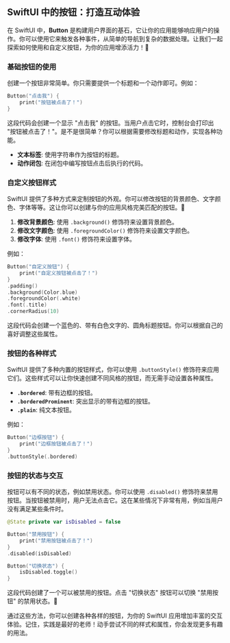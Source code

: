 ﻿## SwiftUI 中的按钮：打造互动体验

在 SwiftUI 中，**Button** 是构建用户界面的基石，它让你的应用能够响应用户的操作。你可以使用它来触发各种事件，从简单的导航到复杂的数据处理。让我们一起探索如何使用和自定义按钮，为你的应用增添活力！🚀

### 基础按钮的使用

创建一个按钮非常简单。你只需要提供一个标题和一个动作即可。例如：

```swift
Button("点击我") {
    print("按钮被点击了！")
}
```

这段代码会创建一个显示 "点击我" 的按钮。当用户点击它时，控制台会打印出 "按钮被点击了！"。是不是很简单？你可以根据需要修改标题和动作，实现各种功能。

*   **文本标签**: 使用字符串作为按钮的标题。
*   **动作闭包**: 在闭包中编写按钮点击后执行的代码。

### 自定义按钮样式

SwiftUI 提供了多种方式来定制按钮的外观。你可以修改按钮的背景颜色、文字颜色、字体等等。这让你可以创建与你的应用风格完美匹配的按钮。🎨

1.  **修改背景颜色**: 使用 `.background()` 修饰符来设置背景颜色。
2.  **修改文字颜色**: 使用 `.foregroundColor()` 修饰符来设置文字颜色。
3.  **修改字体**: 使用 `.font()` 修饰符来设置字体。

例如：

```swift
Button("自定义按钮") {
    print("自定义按钮被点击了！")
}
.padding()
.background(Color.blue)
.foregroundColor(.white)
.font(.title)
.cornerRadius(10)
```

这段代码会创建一个蓝色的、带有白色文字的、圆角标题按钮。你可以根据自己的喜好调整这些属性。

### 按钮的各种样式

SwiftUI 提供了多种内置的按钮样式，你可以使用 `.buttonStyle()` 修饰符来应用它们。这些样式可以让你快速创建不同风格的按钮，而无需手动设置各种属性。

*   **`.bordered`**: 带有边框的按钮。
*   **`.borderedProminent`**: 突出显示的带有边框的按钮。
*   **`.plain`**: 纯文本按钮。

例如：

```swift
Button("边框按钮") {
    print("边框按钮被点击了！")
}
.buttonStyle(.bordered)
```

### 按钮的状态与交互

按钮可以有不同的状态，例如禁用状态。你可以使用 `.disabled()` 修饰符来禁用按钮。当按钮被禁用时，用户无法点击它。这在某些情况下非常有用，例如当用户没有满足某些条件时。

```swift
@State private var isDisabled = false

Button("禁用按钮") {
    print("禁用按钮被点击了！")
}
.disabled(isDisabled)

Button("切换状态") {
    isDisabled.toggle()
}
```

这段代码创建了一个可以被禁用的按钮。点击 "切换状态" 按钮可以切换 "禁用按钮" 的禁用状态。🎉

通过这些方法，你可以创建各种各样的按钮，为你的 SwiftUI 应用增加丰富的交互体验。记住，实践是最好的老师！动手尝试不同的样式和属性，你会发现更多有趣的用法。



